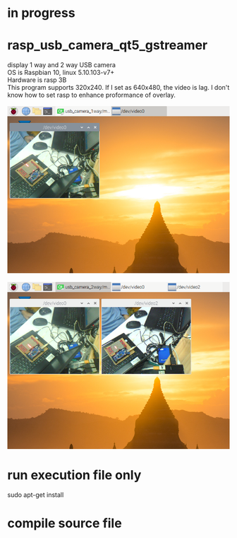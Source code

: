 # in progress
# rasp_usb_camera_qt5_gstreamer
display 1 way and 2 way USB camera <br>
OS is Raspbian 10, linux 5.10.103-v7+ <br>
Hardware is rasp 3B <br>
This program supports 320x240. If I set as 640x480, the video is lag. I don't know how to set rasp to enhance proformance of overlay. <br>
<br>
![pic](pic/1.png) <br>
<br>
![pic](pic/2.png) <br>

# run execution file only
sudo apt-get install 

# compile source file
